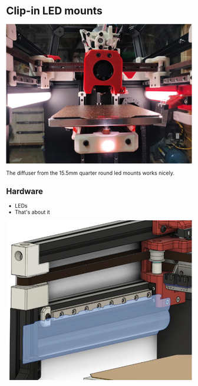 # Clip-in LED mounts

![LED](Images/LEd.jpg)

The diffuser from the 15.5mm quarter round led mounts works nicely.

## Hardware

- LEDs
- That's about it

![Cad](Images/led-clipin.png)